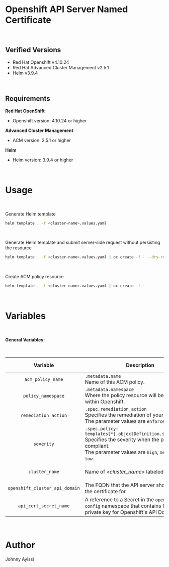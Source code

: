 Openshift API Server Named Certificate
======================================

<br />

Verified Versions
-----------------

* Red Hat Openshift v4.10.24
* Red Hat Advanced Cluster Management v2.5.1
* Helm v3.9.4

<br />

Requirements
------------

**Red Hat OpenShift**
* Openshift version: 4.10.24 or higher

**Advanced Cluster Management**
* ACM version: 2.5.1 or higher

**Helm**
* Helm version: 3.9.4 or higher

<br />

Usage
=====

<br />

Generate Helm template

```bash
helm template . -f <cluster-name>.values.yaml
```

<br />


Generate Helm template and submit server-side request without persisting the resource

```bash
helm template . -f <cluster-name>.values.yaml | oc create -f - --dry-run=server
```

<br />

Create ACM policy resource

```bash
helm template . -f <cluster-name>.values.yaml | oc create -f -
```

<br />

Variables
=========

<br />

**General Variables:**

<br />

Variable | Description | Required | Data Type | Default Value |
:------: | ----------- | :------: | :-------: | :-----------: |
`acm_policy_name` | `.metadata.name`<br>Name of this ACM policy. | yes | string |
`policy_namespace` | `.metadata.namespace`<br>Where the policy resource will be located within Openshift. | yes | string | default |
`remediation_action` | `.spec.remediation_action`<br>Specifies the remediation of your policy.<br>The parameter values are `enforce` and `inform`. | no | string | inform |
`severity` | `.spec.policy-templates[*].objectDefinition.spec.severity`<br>Specifies the severity when the policy is non-compliant.<br>The parameter values are `high`, `medium`, and `low`. | no | string | low |
`cluster_name` | Name of _<cluster_name>_ labeled in RHACM | yes | string | RHACM label<br>`name=<cluster_name>` |
`openshift_cluster_api_domain` | The FQDN that the API server should provide the certificate for | yes | string |
`api_cert_secret_name` | A reference to a Secret in the `openshift-config` namespace that contains PEM cert and private key for Openshift's API Domain | yes | string |

<br />


Author
======

Johnny Ayissi
